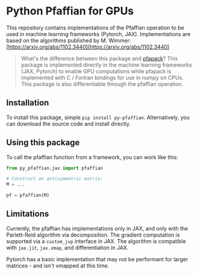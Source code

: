 # Python Pfaffian for GPUs

This repository contains implementations of the Pfaffian operation to be used in machine learning frameworks (Pytorch, JAX).  Implementations are based on the algorithms published by M. Wimmer: [https://arxiv.org/abs/1102.3440](https://arxiv.org/abs/1102.3440)

> What's the difference between this package and [pfapack](https://pypi.org/project/pfapack/)?  This package is implemented directly in the machine learning frameworks (JAX, Pytorch) to enable GPU computations while pfapack is implemented with C / Fortran bindings for use in numpy on CPUs.  This package is also differentiable through the pfaffian operation.


## Installation

To install this package, simple `pip install py-pfaffian`.  Alternatively, you can download the source code and install directly.

## Using this package

To call the pfaffian function from a framework, you can work like this:

```python
from py_pfaffian.jax import pfaffian

# Construct an antisymmetric matrix: 
M = ...

pf = pfaffian(M)
```


## Limitations

Currently, the pfaffian has implementations only in JAX, and only with the Parlett-Reid algorithm via decomposition.  The gradient computation is supported via a `custom_jvp` interface in JAX.  The algorithm is compatible with `jax.jit`, `jax.vmap`, and differentiation in JAX.

Pytorch has a basic implementation that may not be performant for larger matrices - and isn't vmapped at this time.

